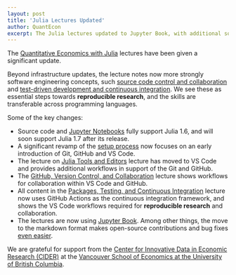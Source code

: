 ```yaml
---
layout: post
title: 'Julia Lectures Updated'
author: QuantEcon
excerpt: The Julia lectures updated to Jupyter Book, with additional software engineering content
---
```


The [Quantitative Economics with Julia](https://julia.quantecon.org/) lectures have been given a significant update.

Beyond infrastructure updates, the lecture notes now more strongly software engineering concepts, such [source code control and collaboration](https://quantecon.github.io/lecture-julia.myst/software_engineering/version_control.html) and [test-driven development and continuous integration](https://quantecon.github.io/lecture-julia.myst/software_engineering/testing.html).  We see these as essential steps towards **reproducible research**, and the skills are transferable across programming languages.

Some of the key changes:

- Source code and [Jupyter Notebooks](https://github.com/QuantEcon/lecture-julia.notebooks) fully support Julia 1.6, and will soon support Julia 1.7 after its release.
- A significant revamp of the [setup process](https://quantecon.github.io/lecture-julia.myst/getting_started_julia/julia_by_example.html) now focuses on an early introduction of Git, GitHub and VS Code.
- The lecture on [Julia Tools and Editors](https://julia.quantecon.org/software_engineering/tools_editors.html) lecture has moved to VS Code and provides additional workflows in support of the Git and GitHub.
- The [GitHub, Version Control, and Collaboration](https://quantecon.github.io/lecture-julia.myst/software_engineering/version_control.html) lecture shows workflows for collaboration within VS Code and GitHub.
- All content in the [Packages, Testing, and Continuous Integration](https://quantecon.github.io/lecture-julia.myst/software_engineering/testing.html) lecture now uses GitHub Actions as the continuous integration framework, and shows the VS Code workflows required for **reproducible research** and collaboration.
- The lectures are now  using [Jupyter Book](https://jupyterbook.org/).  Among other things, the move to the markdown format makes open-source contributions and bug fixes [even easier](https://github.com/QuantEcon/lecture-julia.myst#local-development).

We are grateful for support from the [Center for Innovative Data in Economic Research (CIDER)](https://economics.ubc.ca/cider/research-activity/#:~:text=The%20Centre%20for%20Innovative%20Data,on%20economics%20and%20related%20fields.) at the [Vancouver School of Economics at the University of British Columbia](https://economics.ubc.ca/).